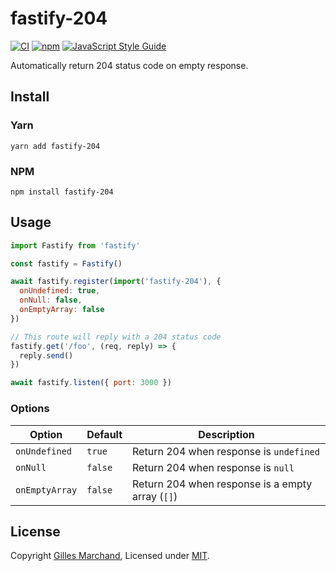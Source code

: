 # fastify-204

[![CI](https://github.com/Shiva127/fastify-204/actions/workflows/ci.yml/badge.svg)](https://github.com/Shiva127/fastify-204/actions/workflows/ci.yml)
[![npm](https://img.shields.io/npm/v/fastify-204)](https://www.npmjs.com/package/fastify-204)
[![JavaScript Style Guide](https://img.shields.io/badge/code_style-standard-brightgreen.svg)](https://standardjs.com)

Automatically return 204 status code on empty response.

## Install

### Yarn

```
yarn add fastify-204
```

### NPM

```
npm install fastify-204
```

## Usage

```JavaScript
import Fastify from 'fastify'

const fastify = Fastify()

await fastify.register(import('fastify-204'), {
  onUndefined: true,
  onNull: false,
  onEmptyArray: false
})

// This route will reply with a 204 status code
fastify.get('/foo', (req, reply) => {
  reply.send()
})

await fastify.listen({ port: 3000 })
```

### Options

| Option         | Default | Description                                      |
| -------------- | ------- | ------------------------------------------------ |
| `onUndefined`  | `true`  | Return 204 when response is `undefined`          |
| `onNull`       | `false` | Return 204 when response is `null`               |
| `onEmptyArray` | `false` | Return 204 when response is a empty array (`[]`) |

## License

Copyright [Gilles Marchand](https://github.com/Shiva127), Licensed under [MIT](./LICENSE).
